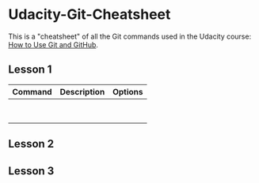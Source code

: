 # Udacity-Git-Cheatsheet

This is a "cheatsheet" of all the Git commands used in the Udacity course:
[How to Use Git and GitHub](https://www.udacity.com/course/how-to-use-git-and-github--ud775).

<h2>Lesson 1</h2>

Command | Description | Options
------------ | ------------- | -------------
 |  |
 |  |
 |  |
 |  |
 |  |
 |  |
 |  |
 |  |

<h2>Lesson 2</h2>

<h2>Lesson 3</h2>
